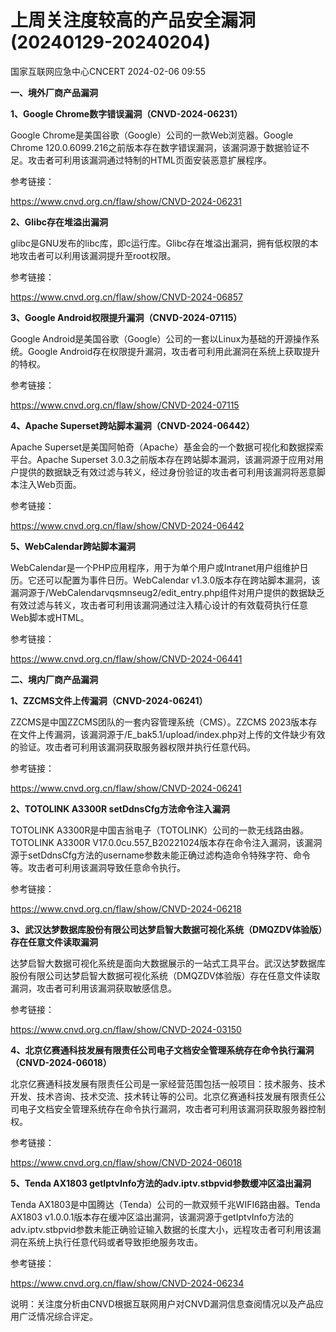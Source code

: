 #  上周关注度较高的产品安全漏洞(20240129-20240204)   
 国家互联网应急中心CNCERT   2024-02-06 09:55  
  
**一、境外厂商产品漏洞**  
  
**1、Google Chrome数字错误漏洞（CNVD-2024-06231）**  
  
Google Chrome是美国谷歌（Google）公司的一款Web浏览器。Google Chrome
120.0.6099.216之前版本存在数字错误漏洞，该漏洞源于数据验证不足。攻击者可利用该漏洞通过特制的HTML页面安装恶意扩展程序。  
  
参考链接：  
  
https://www.cnvd.org.cn/flaw/show/CNVD-2024-06231  
  
**2、Glibc存在堆溢出漏洞**  
  
glibc是GNU发布的libc库，即c运行库。Glibc存在堆溢出漏洞，拥有低权限的本地攻击者可以利用该漏洞提升至root权限。  
  
参考链接：  
  
https://www.cnvd.org.cn/flaw/show/CNVD-2024-06857  
  
**3、Google Android权限提升漏洞（CNVD-2024-07115）**  
  
Google Android是美国谷歌（Google）公司的一套以Linux为基础的开源操作系统。Google Android存在权限提升漏洞，攻击者可利用此漏洞在系统上获取提升的特权。  
  
参考链接：  
  
https://www.cnvd.org.cn/flaw/show/CNVD-2024-07115  
  
**4、Apache Superset跨站脚本漏洞（CNVD-2024-06442）**  
  
Apache Superset是美国阿帕奇（Apache）基金会的一个数据可视化和数据探索平台。Apache Superset 3.0.3之前版本存在跨站脚本漏洞，该漏洞源于应用对用户提供的数据缺乏有效过滤与转义，经过身份验证的攻击者可利用该漏洞将恶意脚本注入Web页面。  
  
参考链接：  
  
https://www.cnvd.org.cn/flaw/show/CNVD-2024-06442  
  
**5、WebCalendar跨站脚本漏洞**  
  
WebCalendar是一个PHP应用程序，用于为单个用户或Intranet用户组维护日历。它还可以配置为事件日历。WebCalendar v1.3.0版本存在跨站脚本漏洞，该漏洞源于/WebCalendarvqsmnseug2/edit_entry.php组件对用户提供的数据缺乏有效过滤与转义，攻击者可利用该漏洞通过注入精心设计的有效载荷执行任意Web脚本或HTML。  
  
参考链接：  
  
https://www.cnvd.org.cn/flaw/show/CNVD-2024-06441  
  
  
**二、境内厂商产品漏洞**  
  
**1、ZZCMS文件上传漏洞（CNVD-2024-06241）**  
  
ZZCMS是中国ZZCMS团队的一套内容管理系统（CMS）。ZZCMS 2023版本存在文件上传漏洞，该漏洞源于/E_bak5.1/upload/index.php对上传的文件缺少有效的验证。攻击者可利用该漏洞获取服务器权限并执行任意代码。  
  
参考链接：  
  
https://www.cnvd.org.cn/flaw/show/CNVD-2024-06241  
  
**2、TOTOLINK A3300R setDdnsCfg方法命令注入漏洞**  
  
TOTOLINK A3300R是中国吉翁电子（TOTOLINK）公司的一款无线路由器。TOTOLINK A3300R
V17.0.0cu.557_B20221024版本存在命令注入漏洞，该漏洞源于setDdnsCfg方法的username参数未能正确过滤构造命令特殊字符、命令等。攻击者可利用该漏洞导致任意命令执行。  
  
参考链接：  
  
https://www.cnvd.org.cn/flaw/show/CNVD-2024-06218  
  
**3、武汉达梦数据库股份有限公司达梦启智⼤数据可视化系统（DMQZDV体验版）存在任意文件读取漏洞**  
  
达梦启智大数据可视化系统是面向大数据展示的一站式工具平台。武汉达梦数据库股份有限公司达梦启智⼤数据可视化系统（DMQZDV体验版）存在任意文件读取漏洞，攻击者可利用该漏洞获取敏感信息。  
  
参考链接：  
  
https://www.cnvd.org.cn/flaw/show/CNVD-2024-03150  
  
**4、北京亿赛通科技发展有限责任公司电子文档安全管理系统存在命令执行漏洞（CNVD-2024-06018）**  
  
北京亿赛通科技发展有限责任公司是一家经营范围包括一般项目：技术服务、技术开发、技术咨询、技术交流、技术转让等的公司。北京亿赛通科技发展有限责任公司电子文档安全管理系统存在命令执行漏洞，攻击者可利用该漏洞获取服务器控制权。  
  
参考链接：  
  
https://www.cnvd.org.cn/flaw/show/CNVD-2024-06018  
  
**5、Tenda AX1803 getIptvInfo方法的adv.iptv.stbpvid参数缓冲区溢出漏洞**  
  
Tenda AX1803是中国腾达（Tenda）公司的一款双频千兆WIFI6路由器。Tenda AX1803 v1.0.0.1版本存在缓冲区溢出漏洞，该漏洞源于getIptvInfo方法的adv.iptv.stbpvid参数未能正确验证输入数据的长度大小，远程攻击者可利用该漏洞在系统上执行任意代码或者导致拒绝服务攻击。  
  
参考链接：  
  
https://www.cnvd.org.cn/flaw/show/CNVD-2024-06234  
  
  
说明：关注度分析由CNVD根据互联网用户对CNVD漏洞信息查阅情况以及产品应用广泛情况综合评定。  
  
